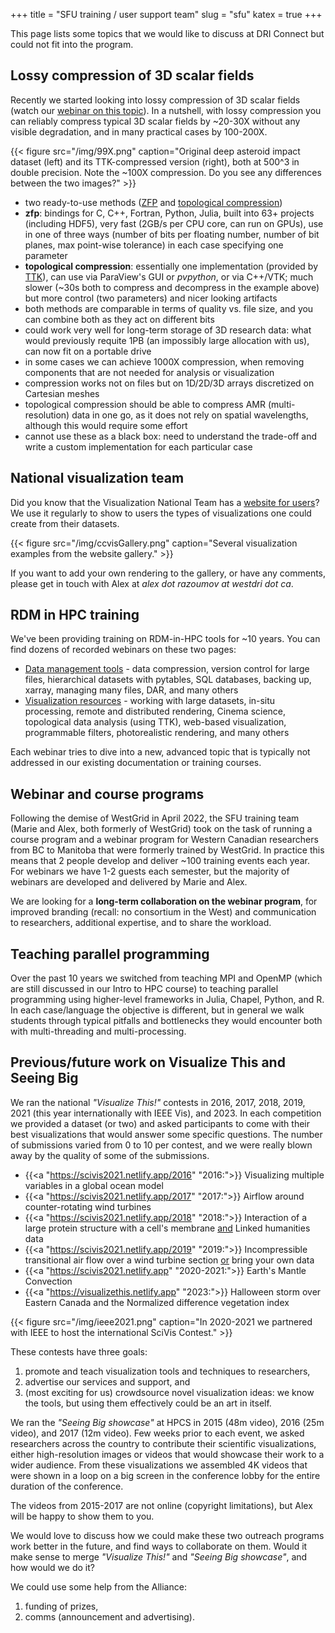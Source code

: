 +++
title = "SFU training / user support team"
slug = "sfu"
katex = true
+++

This page lists some topics that we would like to discuss at DRI Connect but could not fit into the program.

## Lossy compression of 3D scalar fields

Recently we started looking into lossy compression of 3D scalar fields (watch our [webinar on this
topic](https://training.westdri.ca/tools/rdm/#lossy)). In a nutshell, with lossy compression you can reliably
compress typical 3D scalar fields by ~20-30X without any visible degradation, and in many practical cases by
100-200X.

<!-- This is huge for long-term storage of research data: what would previously requite 1 -->
<!-- Petabyte of storage (an impossibly large allocation with us), can now easily fit on a portable SSD. In some -->
<!-- cases we can achieve 1000X compression, when removing components that are not needed for analysis or -->
<!-- visualization. This is really a big deal and has been completely unexplored by anyone in the Federation until -->
<!-- now. -->

{{< figure src="/img/99X.png" caption="Original deep asteroid impact dataset (left) and its TTK-compressed version (right), both at 500^3 in double precision. Note the ~100X compression. Do you see any differences between the two images?" >}}

- two ready-to-use methods ([ZFP](https://computing.llnl.gov/projects/zfp) and [topological
  compression](https://topology-tool-kit.github.io/examples/persistenceDrivenCompression))
- **zfp**: bindings for C, C++, Fortran, Python, Julia, built into 63+ projects (including HDF5), very fast (2GB/s
  per CPU core, can run on GPUs), use in one of three ways (number of bits per floating number, number of bit
  planes, max point-wise tolerance) in each case specifying one parameter
- **topological compression**: essentially one implementation (provided by
  [TTK](https://topology-tool-kit.github.io)), can use via ParaView's GUI or *pvpython*, or via C++/VTK; much
  slower (~30s both to compress and decompress in the example above) but more control (two parameters) and
  nicer looking artifacts
- both methods are comparable in terms of quality vs. file size, and you can combine both as they act on
  different bits
- could work very well for long-term storage of 3D research data: what would previously requite 1PB (an
  impossibly large allocation with us), can now fit on a portable drive
- in some cases we can achieve 1000X compression, when removing components that are not needed for analysis or
  visualization
- compression works not on files but on 1D/2D/3D arrays discretized on Cartesian meshes
- topological compression should be able to compress AMR (multi-resolution) data in one go, as it does not
  rely on spatial wavelengths, although this would require some effort
- cannot use these as a black box: need to understand the trade-off and write a custom implementation for each
  particular case





## National visualization team

Did you know that the Visualization National Team has a [website for users](https://ccvis.netlify.app)?  We
use it regularly to show to users the types of visualizations one could create from their datasets.

{{< figure src="/img/ccvisGallery.png" caption="Several visualization examples from the website gallery." >}}

If you want to add your own rendering to the gallery, or have any comments, please get in touch with Alex at
*alex dot razoumov at westdri dot ca*.





## RDM in HPC training

We've been providing training on RDM-in-HPC tools for ~10 years. You can find dozens of recorded webinars on
these two pages:

- [Data management tools](https://training.westdri.ca/tools/rdm) - data compression, version control for large
  files, hierarchical datasets with pytables, SQL databases, backing up, xarray, managing many files, DAR, and
  many others
- [Visualization resources](https://training.westdri.ca/tools/visualization) - working with large datasets,
  in-situ processing, remote and distributed rendering, Cinema science, topological data analysis (using TTK),
  web-based visualization, programmable filters, photorealistic rendering, and many others

Each webinar tries to dive into a new, advanced topic that is typically not addressed in our existing
documentation or training courses.





## Webinar and course programs

Following the demise of WestGrid in April 2022, the SFU training team (Marie and Alex, both formerly of
WestGrid) took on the task of running a course program and a webinar program for Western Canadian researchers
from BC to Manitoba that were formerly trained by WestGrid. In practice this means that 2 people develop and
deliver ~100 training events each year. For webinars we have 1-2 guests each semester, but the majority of
webinars are developed and delivered by Marie and Alex.

<!-- One of the major limiting factors (besides the obvious preparation time) is the lack of regional consortium -->
<!-- branding in the West. We tried to use "WestDRI" but received very negative response from a couple of -->
<!-- institutions. The problem: why would researchers subscribe to and attend "training by SFU" if they are from -->
<!-- other institutions? Lack of branding makes it very difficult to advertise and communicate our training. -->

<!-- The second problem is analysts' participation. In WestGrid days, we've been lucky to host many webinars by -->
<!-- ARC/HPC analysts in the past, but -- without an umbrella consortium or any inter-university agreements -- we -->
<!-- cannot "volunteer" webinar speakers. -->

We are looking for a **long-term collaboration on the webinar program**, for improved branding (recall: no
consortium in the West) and communication to researchers, additional expertise, and to share the workload.





## Teaching parallel programming

Over the past 10 years we switched from teaching MPI and OpenMP (which are still discussed in our Intro to HPC
course) to teaching parallel programming using higher-level frameworks in Julia, Chapel, Python, and R. In
each case/language the objective is different, but in general we walk students through typical pitfalls and
bottlenecks they would encounter both with multi-threading and multi-processing.





<!-- ## Teaching machine learning (Marie) -->
<!-- Describe all approaches. -->





## Previous/future work on Visualize This and Seeing Big

We ran the national *"Visualize This!"* contests in 2016, 2017, 2018, 2019, 2021 (this year internationally
with IEEE Vis), and 2023. In each competition we provided a dataset (or two) and asked participants to come
with their best visualizations that would answer some specific questions. The number of submissions varied
from 0 to 10 per contest, and we were really blown away by the quality of some of the submissions.

<!-- You can find the details and links to individual years [here](https://ccvis.netlify.app/contests). -->

- {{<a "https://scivis2021.netlify.app/2016" "2016:">}} Visualizing multiple variables in a global ocean model
- {{<a "https://scivis2021.netlify.app/2017" "2017:">}} Airflow around counter-rotating wind turbines
- {{<a "https://scivis2021.netlify.app/2018" "2018:">}} Interaction of a large protein structure with a cell's
  membrane <ins>and</ins> Linked humanities data
- {{<a "https://scivis2021.netlify.app/2019" "2019:">}} Incompressible transitional air flow over a wind turbine
  section <ins>or</ins> bring your own data
- {{<a "https://scivis2021.netlify.app" "2020-2021:">}} Earth's Mantle Convection
- {{<a "https://visualizethis.netlify.app" "2023:">}} Halloween storm over Eastern Canada and the Normalized
  difference vegetation index

{{< figure src="/img/ieee2021.png" caption="In 2020-2021 we partnered with IEEE to host the international SciVis Contest." >}}

These contests have three goals:

1. promote and teach visualization tools and techniques to researchers,
1. advertise our services and support, and
1. (most exciting for us) crowdsource novel visualization ideas: we know the tools, but using them effectively
   could be an art in itself.

We ran the *"Seeing Big showcase"* at HPCS in 2015 (48m video), 2016 (25m video), and 2017 (12m video). Few
weeks prior to each event, we asked researchers across the country to contribute their scientific
visualizations, either high-resolution images or videos that would showcase their work to a wider
audience. From these visualizations we assembled 4K videos that were shown in a loop on a big screen in the
conference lobby for the entire duration of the conference.

The videos from 2015-2017 are not online (copyright limitations), but Alex will be happy to show them to you.

We would love to discuss how we could make these two outreach programs work better in the future, and find
ways to collaborate on them. Would it make sense to merge *"Visualize This!"* and *"Seeing Big showcase"*, and
how would we do it?

We could use some help from the Alliance:
1. funding of prizes,
1. comms (announcement and advertising).





<!-- {{<a "link" "text">}} -->
